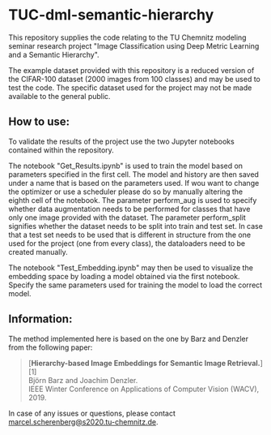 # TUC-dml-semantic-hierarchy

This repository supplies the code relating to the TU Chemnitz modeling seminar research project "Image Classification using Deep Metric Learning and a Semantic Hierarchy".

The example dataset provided with this repository is a reduced version of the CIFAR-100 dataset (2000 images from 100 classes) and may be used to test the code.
The specific dataset used for the project may not be made available to the general public.


## How to use:

To validate the results of the project use the two Jupyter notebooks contained within the repository.

The notebook "Get_Results.ipynb" is used to train the model based on parameters specified in the first cell. The model and history are then saved under a name that is based on the parameters used.
If wou want to change the optimizer or use a scheduler please do so by manually altering the eighth cell of the notebook.
The parameter perform_aug is used to specify whether data augmentation needs to be performed for classes that have only one image provided with the dataset.
The parameter perform_split signifies whether the dataset needs to be split into train and test set. In case that a test set needs to be used that is different in structure from the one used for the project (one from every class), the dataloaders need to be created manually.

The notebook "Test_Embedding.ipynb" may then be used to visualize the embedding space by loading a model obtained via the first notebook. Specify the same parameters used for training the model to load the correct model.


## Information:

The method implemented here is based on the one by Barz and Denzler from the following paper:

> [**Hierarchy-based Image Embeddings for Semantic Image Retrieval.**][1]  
> Björn Barz and Joachim Denzler.  
> IEEE Winter Conference on Applications of Computer Vision (WACV), 2019.

In case of any issues or questions, please contact marcel.scherenberg@s2020.tu-chemnitz.de.